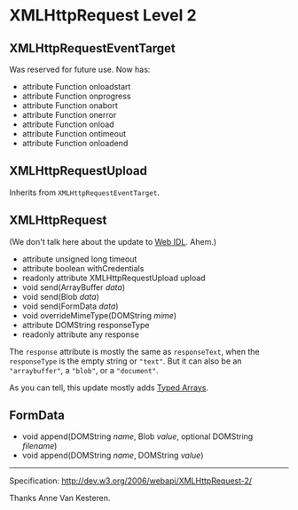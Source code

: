 XMLHttpRequest Level 2
======================


XMLHttpRequestEventTarget
-------------------------

Was reserved for future use. Now has:

- attribute Function onloadstart
- attribute Function onprogress
- attribute Function onabort
- attribute Function onerror
- attribute Function onload
- attribute Function ontimeout
- attribute Function onloadend

XMLHttpRequestUpload
--------------------

Inherits from `XMLHttpRequestEventTarget`.

XMLHttpRequest
--------------

(We don't talk here about the update to
[Web IDL](http://dev.w3.org/2006/webapi/WebIDL/). Ahem.)

- attribute unsigned long timeout
- attribute boolean withCredentials
- readonly attribute XMLHttpRequestUpload upload
- void send(ArrayBuffer *data*)
- void send(Blob *data*)
- void send(FormData *data*)
- void overrideMimeType(DOMString *mime*)
- attribute DOMString responseType
- readonly attribute any response

The `response` attribute is mostly the same as `responseText`, when the
`responseType` is the empty string or `"text"`. But it can also be an
`"arraybuffer"`, a `"blob"`, or a `"document"`.

As you can tell, this update mostly adds
[Typed Arrays](http://dev.w3.org/2006/webapi/XMLHttpRequest-2/#refsTYPEDARRAY).

FormData
--------

- void append(DOMString *name*, Blob *value*, optional DOMString *filename*)
- void append(DOMString *name*, DOMString *value*)

----

Specification: <http://dev.w3.org/2006/webapi/XMLHttpRequest-2/>

Thanks Anne Van Kesteren.

